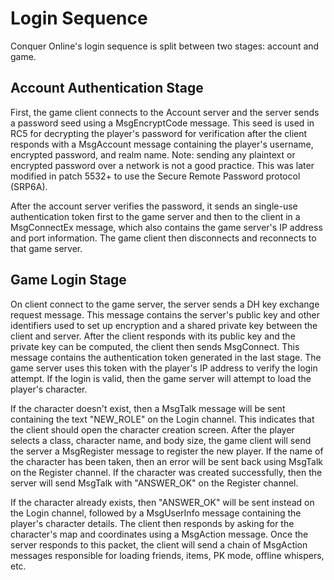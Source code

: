# Login Sequence

Conquer Online's login sequence is split between two stages: account and game.

## Account Authentication Stage

First, the game client connects to the Account server and the server sends a password seed using a MsgEncryptCode message. This seed is used in RC5 for decrypting the player's password for verification after the client responds with a MsgAccount message containing the player's username, encrypted password, and realm name. Note: sending any plaintext or encrypted password over a network is not a good practice. This was later modified in patch 5532+ to use the Secure Remote Password protocol (SRP6A).

After the account server verifies the password, it sends an single-use authentication token first to the game server and then to the client in a MsgConnectEx message, which also contains the game server's IP address and port information. The game client then disconnects and reconnects to that game server.

## Game Login Stage

On client connect to the game server, the server sends a DH key exchange request message. This message contains the server's public key and other identifiers used to set up encryption and a shared private key between the client and server. After the client responds with its public key and the private key can be computed, the client then sends MsgConnect. This message contains the authentication token generated in the last stage. The game server uses this token with the player's IP address to verify the login attempt. If the login is valid, then the game server will attempt to load the player's character.

If the character doesn't exist, then a MsgTalk message will be sent containing the text "NEW_ROLE" on the Login channel. This indicates that the client should open the character creation screen. After the player selects a class, character name, and body size, the game client will send the server a MsgRegister message to register the new player. If the name of the character has been taken, then an error will be sent back using MsgTalk on the Register channel. If the character was created successfully, then the server will send MsgTalk with "ANSWER_OK" on the Register channel.

If the character already exists, then "ANSWER_OK" will be sent instead on the Login channel, followed by a MsgUserInfo message containing the player's character details. The client then responds by asking for the character's map and coordinates using a MsgAction message. Once the server responds to this packet, the client will send a chain of MsgAction messages responsible for loading friends, items, PK mode, offline whispers, etc.
